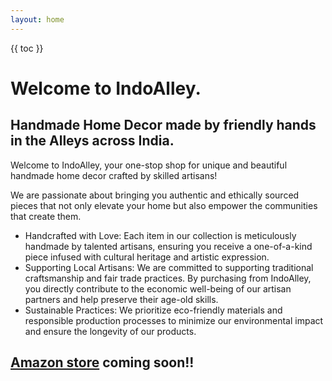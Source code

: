 ```yaml
---
layout: home
---
```


{{ toc }}

# Welcome to IndoAlley. 

## Handmade Home Decor made by friendly hands in the Alleys across India.

Welcome to IndoAlley, your one-stop shop for unique and beautiful handmade home decor crafted by skilled artisans!

We are passionate about bringing you authentic and ethically sourced pieces that not only elevate your home but also empower the communities that create them.


* Handcrafted with Love: Each item in our collection is meticulously handmade by talented artisans, ensuring you receive a one-of-a-kind piece infused with cultural heritage and artistic expression.
* Supporting Local Artisans: We are committed to supporting traditional craftsmanship and fair trade practices. By purchasing from IndoAlley, you directly contribute to the economic well-being of our artisan partners and help preserve their age-old skills.
* Sustainable Practices: We prioritize eco-friendly materials and responsible production processes to minimize our environmental impact and ensure the longevity of our products.


## [Amazon store](http://www.amazon.com/shops/indoalley) coming soon!!